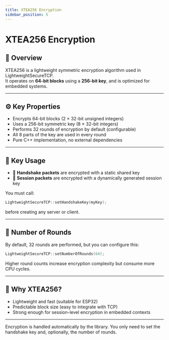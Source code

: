 ```yaml
---
title: XTEA256 Encryption
sidebar_position: 5
---
```


# XTEA256 Encryption

## 🔐 Overview

XTEA256 is a lightweight symmetric encryption algorithm used in LightweightSecureTCP.  
It operates on **64-bit blocks** using a **256-bit key**, and is optimized for embedded systems.

---

## ⚙️ Key Properties

- Encrypts 64-bit blocks (2 × 32-bit unsigned integers)
- Uses a 256-bit symmetric key (8 × 32-bit integers)
- Performs 32 rounds of encryption by default (configurable)
- All 8 parts of the key are used in every round
- Pure C++ implementation, no external dependencies

---

## 🔄 Key Usage

- 🤝 **Handshake packets** are encrypted with a static shared key
- 🔑 **Session packets** are encrypted with a dynamically generated session key

You must call:

```cpp
LightweightSecureTCP::setHandshakeKey(myKey);
```

before creating any server or client.

---

## 🔁 Number of Rounds

By default, 32 rounds are performed, but you can configure this:

```cpp
LightweightSecureTCP::setNumberOfRounds(64);
```

Higher round counts increase encryption complexity but consume more CPU cycles.

---

## 🧠 Why XTEA256?

- Lightweight and fast (suitable for ESP32)
- Predictable block size (easy to integrate with TCP)
- Strong enough for session-level encryption in embedded contexts

---

Encryption is handled automatically by the library.
You only need to set the handshake key and, optionally, the number of rounds.
